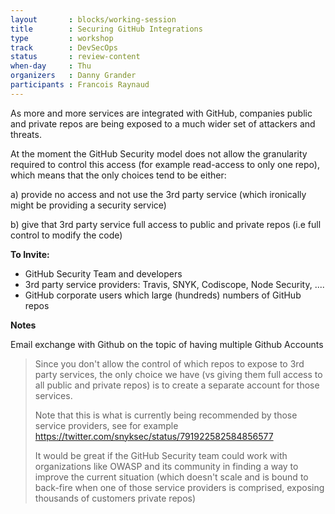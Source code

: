 ```yaml
---
layout       : blocks/working-session
title        : Securing GitHub Integrations
type         : workshop
track        : DevSecOps
status       : review-content
when-day     : Thu
organizers   : Danny Grander
participants : Francois Raynaud
---
```


As more and more services are integrated with GitHub, companies public and private repos are being exposed to a much wider set of attackers and threats.

At the moment the GitHub Security model does not allow the granularity required to control this access (for example read-access to only one repo), which means that the only choices tend to be either:

 a) provide no access and not use the 3rd party service (which ironically might be providing a security service)

 b) give that 3rd party service full access to public and private repos (i.e full control to modify the code)

**To Invite:**

* GitHub Security Team and developers
* 3rd party service providers: Travis, SNYK, Codiscope, Node Security, ....
* GitHub corporate users which large (hundreds) numbers of GitHub repos

**Notes**

Email exchange with Github on the topic of having multiple Github Accounts

> Since you don't allow the control of which repos to expose to 3rd party services, the only choice we have (vs giving them full access to all public and private repos) is to create a separate account for those services.
>
> Note that this is what is currently being recommended by those service providers, see for example https://twitter.com/snyksec/status/791922582584856577
>
>It would be great if the GitHub Security team could work with organizations like OWASP and its community in finding a way to improve the current situation (which doesn't scale and is bound to back-fire when one of those service providers is comprised, exposing thousands of customers private repos)
